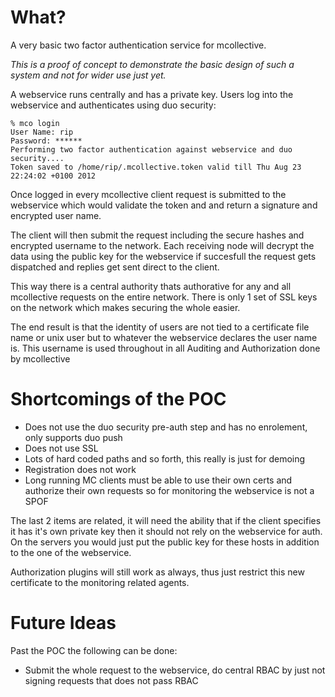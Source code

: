 What?
=====

A very basic two factor authentication service for mcollective.

*This is a proof of concept to demonstrate the basic design of
such a system and not for wider use just yet.*

A webservice runs centrally and has a private key.  Users log
into the webservice and authenticates using duo security:

    % mco login
    User Name: rip
    Password: ******
    Performing two factor authentication against webservice and duo security....
    Token saved to /home/rip/.mcollective.token valid till Thu Aug 23 22:24:02 +0100 2012

Once logged in every mcollective client request is submitted to the
webservice which would validate the token and and return a signature
and encrypted user name.

The client will then submit the request including the secure
hashes and encrypted username to the network.  Each receiving
node will decrypt the data using the public key for the webservice
if succesfull the request gets dispatched and replies get sent
direct to the client.

This way there is a central authority thats authorative for
any and all mcollective requests on the entire network.  There
is only 1 set of SSL keys on the network which makes securing
the whole easier.

The end result is that the identity of users are not tied to
a certificate file name or unix user but to whatever the webservice
declares the user name is.  This username is used throughout in
all Auditing and Authorization done by mcollective

Shortcomings of the POC
=======================

 * Does not use the duo security pre-auth step and has no enrolement, only supports duo push
 * Does not use SSL
 * Lots of hard coded paths and so forth, this really is just for demoing
 * Registration does not work
 * Long running MC clients must be able to use their own certs and authorize their own requests so for monitoring the webservice is not a SPOF

The last 2 items are related, it will need the ability that if the 
client specifies it has it's own private key then it should not rely
on the webservice for auth.  On the servers you would just put the
public key for these hosts in addition to the one of the webservice.

Authorization plugins will still work as always, thus just restrict 
this new certificate to the monitoring related agents.

Future Ideas
============

Past the POC the following can be done:

 * Submit the whole request to the webservice, do central RBAC by just not signing requests that does not pass RBAC

